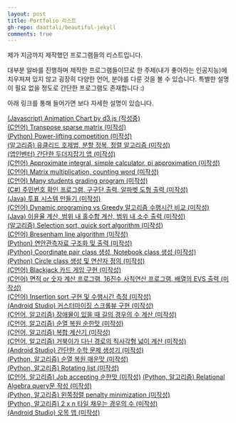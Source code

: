 ```yaml
---
layout: post
title: Portfolio 리스트
gh-repo: daattali/beautiful-jekyll
comments: true
---
```


제가 지금까지 제작했던 프로그램들의 리스트입니다.   

대부분 알바를 진행하며 제작한 프로그램들이므로 한 주제(내가 좋아하는 인공지능)에 치우져져 있지 않고 굉장히 다양한 언어, 분야를 다룬 것을 볼 수 있습니다.
특별한 설명이 필요 없을 정도로 간단한 프로그램도 존재합니다 :)   

아래 링크를 통해 들어가면 보다 자세한 설명이 있습니다.   

[(Javascript) Animation Chart by d3.js (작성중)](https://brankein.github.io/2020-11-04-animation-chart)   
[(C언어) Transpose sparse matrix (미작성)](/404.html)   
[(Python) Power-lifting competition (미작성)](/404.html)   
[(알고리즘) 유클리드 호제법, 분할 정복, 정렬 알고리즘 (미작성)](/404.html)   
[(앱인벤터) 간단한 두더지잡기 앱 (미작성)](/404.html)   
[(C언어) Approximate integral, simple calculator, pi approximation (미작성)](/404.html)   
[(C언어) Matrix multiplication, counting word (미작성)](/404.html)   
[(C언어) Many students grading program (미작성)](/404.html)   
[(C#) 주민번호 확인 프로그램, 구구단 출력, 알파벳 도형 출력 (미작성)](/404.html)   
[(Java) 투표 시스템 만들기 (미작성)](/404.html)    
[(C언어) Dynamic programing vs Greedy 알고리즘 수행시간 비교 (미작성)](/404.html)   
[(Java) 이윤율 계산, 범위 내 홀수합 계산, 범위 내 소수 출력 (미작성)](/404.html)   
[(알고리즘) Selection sort, quick sort algorithm (미작성)](/404.html)   
[(C언어) Bresenham line algorithm (미작성)](/404.html)   
[(Python) 연안관측자료 구조화 및 출력 (미작성)](/404.html)   
[(Python) Coordinate pair class 생성, Notebook class 생성 (미작성)](/404.html)   
[(Python) Circle class 생성 및 연산자 정의 (미작성)](/404.html)   
[(C언어) Blackjack 카드 게임 구현 (미작성)](/404.html)   
[(C언어) 면적 or 숫자 계산 프로그램, 16진수 사칙연산 프로그램, 배열의 EVS 출력 (미작성)](/404.html)   
[(C언어) Insertion sort 구현 및 수행시간 측정 (미작성)](/404.html)   
[(Android Studio) 커스터마이징 스크롤뷰 구현 (미작성)](/404.html)   
[(C언어, 알고리즘) 장애물이 있을 때 길의 경우의 수 계산 (미작성)](/404.html)   
[(C언어, 알고리즘) 순열 복원 순한맛 (미작성)](/404.html)   
[(C언어, 알고리즘) 복합 계산기 (미작성)](/404.html)   
[(C언어, 알고리즘) 거북이가 다닌 경로의 직사각형 넓이 계산 (미작성)](/404.html)   
[(Android Studio) 간단한 수학 문제 생성기 (미작성)](/404.html)   
[(Python, 알고리즘) 순열 복원 매운맛 (미작성)](/404.html)   
[(Python, 알고리즘) Rotating list (미작성)](/404.html)   
[(C언어, 알고리즘) Job accepting 순한맛 (미작성)](/404.html)
[(Python, 알고리즘) Relational Algebra query문 작성 (미작성)](/404.html)   
[(Python, 알고리즘) 왼쪽정렬 penalty minimization (미작성)](/404.html)   
[(Python, 알고리즘) 2 x n 타일 채우는 경우의 수 (미작성)](/404.html)   
[(Android Studio) 오목 앱 (미작성)](/404.html)   
